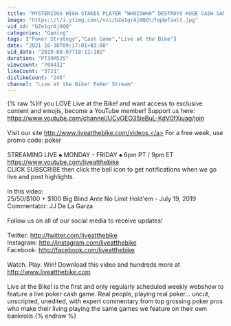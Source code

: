 ```yaml
---
title: "MYSTERIOUS HIGH STAKES PLAYER “WHOISWHO” DESTROYS HUGE CASH GAME ♠ Live at the Bike!"
image: "https:\/\/i.ytimg.com\/vi\/bZe1qrAj0QQ\/hqdefault.jpg"
vid_id: "bZe1qrAj0QQ"
categories: "Gaming"
tags: ["Poker Strategy","Cash Game","Live at the Bike"]
date: "2021-10-30T09:17:01+03:00"
vid_date: "2019-08-07T18:12:10Z"
duration: "PT34M52S"
viewcount: "704432"
likeCount: "3721"
dislikeCount: "245"
channel: "Live at the Bike! Poker Stream"
---
```

{% raw %}If you LOVE Live at the Bike! and want access to exclusive content and emojis, become a YouTube member! Support us here: <a rel="nofollow" target="blank" href="https://www.youtube.com/channel/UCvOEO35ieBuL-KdV0fXiuag/join">https://www.youtube.com/channel/UCvOEO35ieBuL-KdV0fXiuag/join</a><br /><br />Visit our site <a rel="nofollow" target="blank" href="http://www.liveatthebike.com/videos.">http://www.liveatthebike.com/videos.</a> For a free week, use promo code: poker<br /><br />STREAMING LIVE ♠ MONDAY - FRIDAY ♠ 6pm PT / 9pm ET<br /><a rel="nofollow" target="blank" href="https://www.youtube.com/liveatthebike">https://www.youtube.com/liveatthebike</a><br />CLICK SUBSCRIBE then click the bell icon to get notifications when we go live and post highlights.<br /><br />In this video:<br />$25/$50/$100 + $100 Big Blind Ante No Limit Hold'em - July 19, 2019<br />Commentator: JJ De La Garza<br /><br />Follow us on all of our social media to receive updates!<br /><br />Twitter: <a rel="nofollow" target="blank" href="http://twitter.com/liveatthebike">http://twitter.com/liveatthebike</a><br />Instagram: <a rel="nofollow" target="blank" href="http://instagram.com/liveatthebike">http://instagram.com/liveatthebike</a><br />Facebook: <a rel="nofollow" target="blank" href="http://facebook.com/liveatthebike">http://facebook.com/liveatthebike</a><br /><br />Watch. Play. Win! Download this video and hundreds more at <a rel="nofollow" target="blank" href="http://www.liveatthebike.com">http://www.liveatthebike.com</a><br /><br />Live at the Bike! is the first and only regularly scheduled weekly webshow to feature a live poker cash game. Real people, playing real poker... uncut, unscripted, unedited, with expert commentary from top grossing poker pros who make their living playing the same games we feature on their own bankrolls.{% endraw %}
